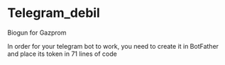 # Telegram_debil
Biogun for Gazprom

In order for your telegram bot to work, 
you need to create it in BotFather and place its token in 71 lines of code
